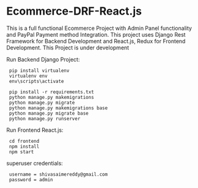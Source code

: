 # Ecommerce-DRF-React.js
This is a full functional Ecommerce Project with Admin Panel functionality and PayPal Payment method Integration. This project uses Django Rest Framework for Backend Development and React.js, Redux for Frontend Development. 
This Project is under development

Run Backend Django Project:

     pip install virtualenv
     virtualenv env
     env\scripts\activate
    
     pip install -r requirements.txt
     python manage.py makemigrations
     python manage.py migrate
     python manage.py makemigrations base
     python manage.py migrate base
     python manage.py runserver
    
Run Frontend React.js:
     
     cd frontend
     npm install
     npm start
    
superuser credentials:

     username = shivasaimereddy@gmail.com
     password = admin
